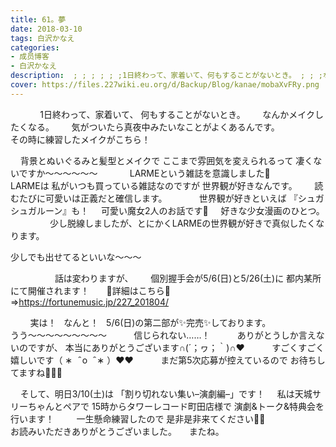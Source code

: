 ```yaml
---
title: 61。夢
date: 2018-03-10
tags: 白沢かなえ
categories: 
- 成员博客
- 白沢かなえ
description:  ; ; ; ; ; ;1日終わって、家着いて、何もすることがないとき。 ; ; ;なんかメイクしたくなる。 ; ; ;気がついたら真夜中みた...
cover: https://files.227wiki.eu.org/d/Backup/Blog/kanae/mobaXvFRy.png 
---
```



 
 
 
 
 
 
1日終わって、家着いて、
何もすることがないとき。
 
 
 
なんかメイクしたくなる。
 
 
 
気がついたら真夜中みたいなことがよくあるんです。
 
 
 
 
 
 
 
 
その時に練習したメイクがこちら！
 
 

 
 
背景とぬいぐるみと髪型とメイクで
ここまで雰囲気を変えられるって
凄くないですか〜〜〜〜〜〜
 
 
 
 
 
 
LARMEという雑誌を意識しました🐰
 
 
 
 
 
LARMEは
私がいつも買っている雑誌なのですが
世界観が好きなんです。
 
 
 
読むたびに可愛いは正義だと確信します。
 
 
 
 
 
 
世界観が好きといえば
『シュガシュガルーン』も！
 
 
可愛い魔女2人のお話です🌙
 
 
好きな少女漫画のひとつ。
 
 
 
 
 
 
 
 
少し脱線しましたが、とにかくLARMEの世界観が好きで真似したくなります。
 



少しでも出せてるといいな〜〜〜
 
 
 

 
 
 
 
 
 
 
 
 
話は変わりますが、
 
 
 
個別握手会が5/6(日)と5/26(土)に
都内某所にて開催されます！
 
 
 
🌷詳細はこちら🌷
⇒https://fortunemusic.jp/227_201804/


 
 
 
 
実は！
 
なんと！
 
5/6(日)の第二部が✨完売✨しております。
 
 
 
 
 
 
 
 
 
うう〜〜〜〜〜〜〜〜〜
 
 
 
 
 
信じられない……！
 
 
 
 
 
ありがとうしか言えないのですが、
本当にありがとうございます∩(´；ヮ；｀)∩❤️
 
 
 
 
 
すごくすごく嬉しいです（ ∗   ̑ o   ̑ ∗ ）❤️❤️
 
 
 
 
 
まだ第5次応募が控えているので
お待ちしてますね🌷🌷🌷
 
 
 
 
 
 
 
 
 
 
 

 
 
そして、明日3/10(土)は
「割り切れない集い–演劇編–」です！
 
 
私は天城サリーちゃんとペアで
15時からタワーレコード町田店様で
演劇&トーク&特典会を行います！
 
 
 
 
一生懸命練習したので
是非是非来てください🐶🎈
 
 
 
 
 
 
 
 
 
 
 
 
お読みいただきありがとうございました。
 
 
またね。



